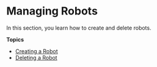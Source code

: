 # Managing Robots<a name="managing-robots"></a>

In this section, you learn how to create and delete robots\.

**Topics**
+ [Creating a Robot](create-robot.md)
+ [Deleting a Robot](delete-robot.md)